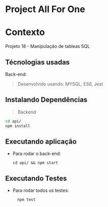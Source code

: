# Project All For One

# Contexto
Projeto 18 - Manipulação de tableas SQL 

## Técnologias usadas

Back-end:
> Desenvolvido usando: MYSQL, ES6, Jest

## Instalando Dependências

> Backend
```bash
cd api/ 
npm install
``` 
## Executando aplicação

* Para rodar o back-end:

  ```
  cd api/ && npm start
  ```

## Executando Testes

* Para rodar todos os testes:

  ```
    npm test
  ```